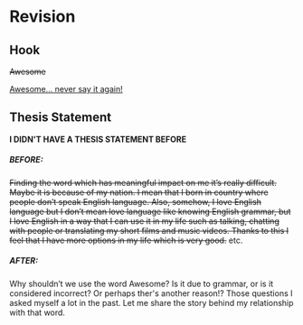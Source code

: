 # Revision

## Hook
<del>Awesome</del>

<ins>Awesome… never say it again!</ins>

## Thesis Statement

**I DIDN'T HAVE A THESIS STATEMENT BEFORE**

##### BEFORE:

<del>Finding the word which has meaningful impact on me it’s really difficult. Maybe it is because of my nation. I mean that I born in country where people don’t speak English language. Also, somehow, I love English language but I don’t mean love language like knowing English grammar, but I love English in a way that I can use it in my life such as talking, chatting with people or translating my short films and music videos. Thanks to this I feel that I have more options in my life which is very good.</del> etc.

##### AFTER:

Why shouldn’t we use the word Awesome? Is it due to grammar, or is it considered incorrect? Or perhaps ther's another reason!? Those questions I asked myself a lot in the past. Let me share the story behind my relationship with that word.

